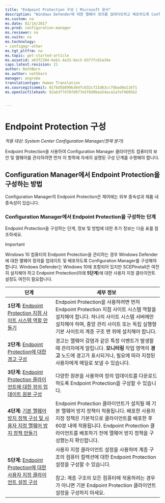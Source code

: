 ```yaml
---
title: "Endpoint Protection 구성 | Microsoft 문서"
description: "Windows Defender에 대한 맬웨어 정의를 업데이트하고 배포하도록 Configuration Manager를 설정하는 방법을 알아봅니다."
ms.custom: na
ms.date: 02/14/2017
ms.prod: configuration-manager
ms.reviewer: na
ms.suite: na
ms.technology:
- configmgr-other
ms.tgt_pltfrm: na
ms.topic: get-started-article
ms.assetid: e63f2394-6eb1-4a33-bec5-8377fc62a34e
caps.latest.revision: 21
author: NathBarn
ms.author: nathbarn
manager: angrobe
translationtype: Human Translation
ms.sourcegitcommit: 017bd5b899b364fc832c721d63cc7dbad0a11671
ms.openlocfilehash: 92ab3f7470fd977e5f849bea54aca1a7ef460562


---
```


# <a name="configure-endpoint-protection"></a>Endpoint Protection 구성

*적용 대상: System Center Configuration Manager(현재 분기)*

Endpoint Protection을 사용하여 Configuration Manager 클라이언트 컴퓨터의 보안 및 맬웨어를 관리하려면 먼저 이 항목에 자세히 설명된 구성 단계를 수행해야 합니다.  

## <a name="how-to-configure-endpoint-protection-in-configuration-manager"></a>Configuration Manager에서 Endpoint Protection을 구성하는 방법  
 Configuration Manager의 Endpoint Protection은 제어에는 외부 종속성과 제품 내 종속성이 있습니다.  

### <a name="steps-to-configure-endpoint-protection-in-configuration-manager"></a>Configuration Manager에서 Endpoint Protection을 구성하는 단계  
 Endpoint Protection을 구성하는 단계, 정보 및 방법에 대한 추가 정보는 다음 표를 참조하세요.  

> [!IMPORTANT]  
>  Windows 10 컴퓨터의 Endpoint Protection을 관리하는 경우 Windows Defender에 대한 맬웨어 정의를 업데이트 및 배포하도록 Configuration Manager를 구성해야 합니다. Windows Defender는 Windows 10에 포함되어 있지만 SCEPInstall은 여전히 설치해야 하고 Endpoint Protection(아래 **5단계**)에 대한 사용자 지정 클라이언트 설정도 여전히 필요합니다.  

|단계|세부 정보|  
|-----------|-------------|  
|**1단계:** [Endpoint Protection 지점 사이트 시스템 역할 만들기](endpoint-protection-site-role.md)|Endpoint Protection을 사용하려면 먼저 Endpoint Protection 지점 사이트 시스템 역할을 설치해야 합니다. 하나의 사이트 시스템 서버에만 설치해야 하며, 중앙 관리 사이트 또는 독립 실행형 기본 사이트의 계층 구조 맨 위에 설치해야 합니다. |  
|**2단계:** [Endpoint Protection에 대한 경고 구성](endpoint-configure-alerts.md)|경고는 맬웨어 감염과 같은 특정 이벤트가 발생할 때 관리자에게 알립니다. **모니터링** 작업 영역의 **경고** 노드에 경고가 표시되거나, 필요에 따라 지정된 사용자에게 메일로 보낼 수 있습니다. |  
|**3단계:** [Endpoint Protection 클라이언트에 대한 정의 업데이트 원본 구성](endpoint-definition-updates.md)|다양한 원본을 사용하여 정의 업데이트를 다운로드하도록 Endpoint Protection을 구성할 수 있습니다. |  
|**4단계:** [기본 맬웨어 방지 정책 구성 및 사용자 지정 맬웨어 방지 정책 만들기](endpoint-antimalware-policies.md)|Endpoint Protection 클라이언트가 설치될 때 기본 맬웨어 방지 정책이 적용됩니다. 배포한 사용자 지정 정책은 기본적으로 클라이언트를 배포한 후 60분 내에 적용됩니다. Endpoint Protection 클라이언트를 배포하기 전에 맬웨어 방지 정책을 구성했는지 확인합니다. |  
|**5단계:** [Endpoint Protection에 대한 사용자 지정 클라이언트 설정 구성](endpoint-protection-configure-client.md)|사용자 지정 클라이언트 설정을 사용하여 계층 구조의 컴퓨터 컬렉션에 대한 Endpoint Protection 설정을 구성할 수 있습니다.<br /><br /> 참고: 계층 구조의 모든 컴퓨터에 적용하려는 경우가 아니면 기본 Endpoint Protection 클라이언트 설정을 구성하지 마세요. |  



<!--HONumber=Feb17_HO3-->


